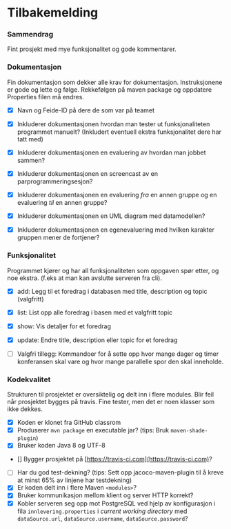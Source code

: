 # Tilbakemelding

### Sammendrag
Fint prosjekt med mye funksjonalitet og gode kommentarer.

### Dokumentasjon
Fin dokumentasjon som dekker alle krav for dokumentasjon. Instruksjonene er gode og lette og følge. Rekkefølgen på maven package og oppdatere Properties filen må endres.

- [x] Navn og Feide-ID på dere de som var på teamet
- [x] Inkluderer dokumentasjonen hvordan man tester ut funksjonaliteten programmet manuelt? (Inkludert eventuell ekstra funksjonalitet dere har tatt med)
- [x] Inkluderer dokumentasjonen en evaluering av hvordan man jobbet sammen?
- [x] Inkluderer dokumentasjonen en screencast av en parprogrammeringsesjon?
- [x] Inkluderer dokumentasjonen en evaluering *fra* en annen gruppe og en evaluering *til* en annen gruppe?
- [x] Inkluderer dokumentasjonen en UML diagram med datamodellen?
- [x] Inkluderer dokumentasjonen en egenevaluering med hvilken karakter gruppen mener de fortjener?


### Funksjonalitet
Programmet kjører og har all funksjonaliteten som oppgaven spør etter, og noe ekstra. (f.eks at man kan avslutte serveren fra cli).

- [x] add: Legg til et foredrag i databasen med title, description og topic (valgfritt)
- [x] list: List opp alle foredrag i basen med et valgfritt topic
 - [x] show: Vis detaljer for et foredrag
- [x] update: Endre title, description eller topic for et foredrag
- [ ] Valgfri tillegg: Kommandoer for å sette opp hvor mange dager og timer konferansen skal vare og hvor mange parallelle spor den skal inneholde.


### Kodekvalitet
Strukturen til prosjektet er oversiktelig og delt inn i flere modules. Blir feil når prosjektet bygges på travis. Fine tester, men det er noen klasser som ikke dekkes. 


- [x] Koden er klonet fra GitHub classrom
 - [x] Produserer `mvn package` en executable jar? (tips: Bruk `maven-shade-  plugin`)
- [x] Bruker koden Java 8 og UTF-8
- [] Bygger prosjektet på [https://travis-ci.com](https://travis-ci.com)?
- [ ] Har du god test-dekning? (tips: Sett opp jacoco-maven-plugin til å kreve at minst 65% av linjene har testdekning)
- [x] Er koden delt inn i flere Maven `<modules>`?
- [x] Bruker kommunikasjon mellom klient og server HTTP korrekt?
- [x] Kobler serveren seg opp mot PostgreSQL ved hjelp av konfigurasjon i fila `innlevering.properties` i *current working directory* med `dataSource.url`, `dataSource.username`, `dataSource.password`?
